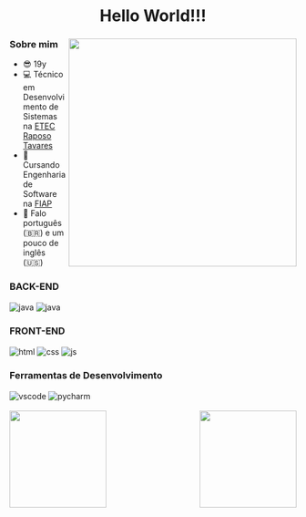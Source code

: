 <div align="center" class="title">
   <h1 align="center">Hello World!!!</h1>
</div>

<div class="mainContent">

   <div class="center" class="img_right">
      <img align="right" width="400em" src="https://i.pinimg.com/564x/12/01/d9/1201d9780ada8a4323018507b61627a0.jpg">
   </div>

   <div align="left" class="leftContent">
   
### Sobre mim
 - 😎 19y
 - 💻 Técnico em Desenvolvimento de Sistemas na <a href="https://etecraposotavares.cps.sp.gov.br/" target="_blank">ETEC Raposo Tavares</a>
 - 📕 Cursando Engenharia de Software na <a href="https://www.fiap.com.br/" target="_blank">FIAP</a>
 - 💬 Falo português (🇧🇷) e um pouco de inglês (🇺🇸)

### BACK-END
<div style="display: inline_block" class="displayBadge1">
   <img align="center" alt="java" src="https://img.shields.io/badge/Python-3776AB?style=for-the-badge&logo=python&logoColor=white"></img>
   <img align="center" alt="java" src="https://img.shields.io/badge/C%2B%2B-00599C?style=for-the-badge&logo=c%2B%2B&logoColor=white"></img>
</div>

### FRONT-END
<div style="display: inline_block" class="displayBadge2">
   <img align="center" alt="html" src="https://img.shields.io/badge/HTML-239120?style=for-the-badge&logo=html5&logoColor=white"></img>
   <img align="center" alt="css" src="https://img.shields.io/badge/CSS-239120?&style=for-the-badge&logo=css3&logoColor=white"></img>
   <img align="center" alt="js" src="https://img.shields.io/badge/JavaScript-F7DF1E?style=for-the-badge&logo=javascript&logoColor=black"></img>
</div>

### Ferramentas de Desenvolvimento
<div style="display: inline_block" class="displayBadge3">
   <img align="center" alt="vscode" src="https://img.shields.io/badge/Visual_Studio_Code-0078D4?style=for-the-badge&logo=visual%20studio%20code&logoColor=white"></img>
   <img align="center" alt="pycharm" src="https://img.shields.io/badge/PyCharm-000000.svg?&style=for-the-badge&logo=PyCharm&logoColor=white"></img>
</div>

   </div>
</div>

<br/>

<div class="gitStats">
<img align="left"  height="170em"  src="https://github-readme-stats.vercel.app/api?username=siigAprendiz&show_icons=true&theme=prussian">
<img align="right" height="170em" src="https://github-readme-stats.vercel.app/api/top-langs/?username=siigAprendiz&layout=compact&theme=prussian">
</div>

